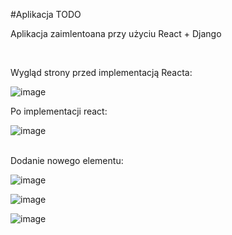 #Aplikacja TODO

Aplikacja zaimlentoana przy użyciu React + Django

<br>

Wygląd strony przed implementacją Reacta:
<br>

![image](https://user-images.githubusercontent.com/56955430/150426779-ef2608a7-cd91-406f-9a0b-79582e339a86.png)
<br>

Po implementacji react:
<br>

![image](https://user-images.githubusercontent.com/56955430/150428810-d172bc09-7cc1-4d34-b43f-985033e2b779.png)

<br>
Dodanie nowego elementu:

![image](https://user-images.githubusercontent.com/56955430/150427903-7921de39-0fd0-4c30-9fcd-de0692711bde.png)
<br>

![image](https://user-images.githubusercontent.com/56955430/150427988-75c40533-b2b3-4c7d-a863-25f6025911d8.png)
<br>

![image](https://user-images.githubusercontent.com/56955430/150428006-e6130978-005e-4eb5-ab1d-7e2368bd648b.png)
<br>


<br>




